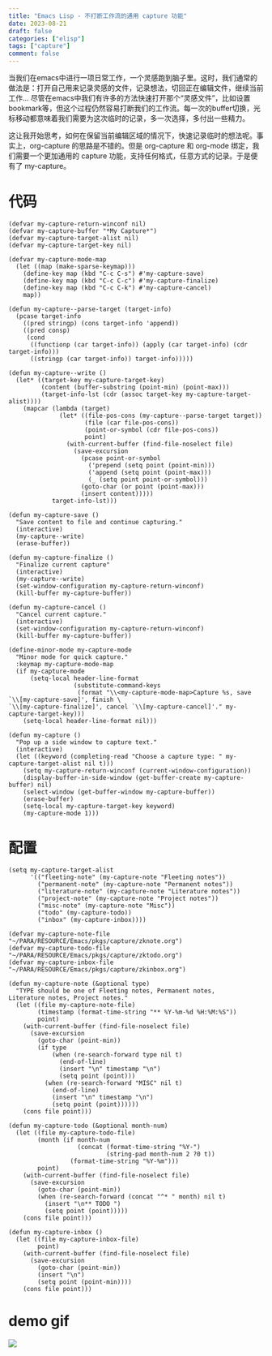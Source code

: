 ```yaml
---
title: "Emacs Lisp - 不打断工作流的通用 capture 功能"
date: 2023-08-21
draft: false
categories: ["elisp"]
tags: ["capture"]
comment: false
---
```


当我们在emacs中进行一项日常工作，一个灵感跑到脑子里。这时，我们通常的做法是：打开自己用来记录灵感的文件，记录想法，切回正在编辑文件，继续当前工作... 尽管在emacs中我们有许多的方法快速打开那个“灵感文件”，比如设置bookmark等，但这个过程仍然容易打断我们的工作流。每一次的buffer切换，光标移动都意味着我们需要为这次临时的记录，多一次选择，多付出一些精力。

这让我开始思考，如何在保留当前编辑区域的情况下，快速记录临时的想法呢。事实上，org-capture 的思路是不错的。但是 org-capture 和 org-mode 绑定，我们需要一个更加通用的 capture 功能，支持任何格式，任意方式的记录。于是便有了 my-capture。

# 代码

    (defvar my-capture-return-winconf nil)
    (defvar my-capture-buffer "*My Capture*")
    (defvar my-capture-target-alist nil)
    (defvar my-capture-target-key nil)

    (defvar my-capture-mode-map
      (let ((map (make-sparse-keymap)))
        (define-key map (kbd "C-c C-s") #'my-capture-save)
        (define-key map (kbd "C-c C-c") #'my-capture-finalize)
        (define-key map (kbd "C-c C-k") #'my-capture-cancel)
        map))

    (defun my-capture--parse-target (target-info)
      (pcase target-info
        ((pred stringp) (cons target-info 'append))
        ((pred consp)
         (cond
          ((functionp (car target-info)) (apply (car target-info) (cdr target-info)))
          ((stringp (car target-info)) target-info)))))

    (defun my-capture--write ()
      (let* ((target-key my-capture-target-key)
             (content (buffer-substring (point-min) (point-max)))
             (target-info-lst (cdr (assoc target-key my-capture-target-alist))))
        (mapcar (lambda (target)
                  (let* ((file-pos-cons (my-capture--parse-target target))
                         (file (car file-pos-cons))
                         (point-or-symbol (cdr file-pos-cons))
                         point)
                    (with-current-buffer (find-file-noselect file)
                      (save-excursion
                        (pcase point-or-symbol
                          ('prepend (setq point (point-min)))
                          ('append (setq point (point-max)))
                          (_ (setq point point-or-symbol)))
                        (goto-char (or point (point-max)))
                        (insert content)))))
                target-info-lst)))

    (defun my-capture-save ()
      "Save content to file and continue capturing."
      (interactive)
      (my-capture--write)
      (erase-buffer))

    (defun my-capture-finalize ()
      "Finalize current capture"
      (interactive)
      (my-capture--write)
      (set-window-configuration my-capture-return-winconf)
      (kill-buffer my-capture-buffer))

    (defun my-capture-cancel ()
      "Cancel current capture."
      (interactive)
      (set-window-configuration my-capture-return-winconf)
      (kill-buffer my-capture-buffer))

    (define-minor-mode my-capture-mode
      "Minor mode for quick capture."
      :keymap my-capture-mode-map
      (if my-capture-mode
          (setq-local header-line-format
                      (substitute-command-keys
                       (format "\\<my-capture-mode-map>Capture %s, save `\\[my-capture-save]', finish \
    `\\[my-capture-finalize]', cancel `\\[my-capture-cancel]'." my-capture-target-key)))
        (setq-local header-line-format nil)))

    (defun my-capture ()
      "Pop up a side window to capture text."
      (interactive)
      (let ((keyword (completing-read "Choose a capture type: " my-capture-target-alist nil t)))
        (setq my-capture-return-winconf (current-window-configuration))
        (display-buffer-in-side-window (get-buffer-create my-capture-buffer) nil)
        (select-window (get-buffer-window my-capture-buffer))
        (erase-buffer)
        (setq-local my-capture-target-key keyword)
        (my-capture-mode 1)))

# 配置

    (setq my-capture-target-alist
          '(("fleeting-note" (my-capture-note "Fleeting notes"))
            ("permanent-note" (my-capture-note "Permanent notes"))
            ("literature-note" (my-capture-note "Literature notes"))
            ("project-note" (my-capture-note "Project notes"))
            ("misc-note" (my-capture-note "Misc"))
            ("todo" (my-capture-todo))
            ("inbox" (my-capture-inbox))))

    (defvar my-capture-note-file "~/PARA/RESOURCE/Emacs/pkgs/capture/zknote.org")
    (defvar my-capture-todo-file "~/PARA/RESOURCE/Emacs/pkgs/capture/zktodo.org")
    (defvar my-capture-inbox-file "~/PARA/RESOURCE/Emacs/pkgs/capture/zkinbox.org")

    (defun my-capture-note (&optional type)
      "TYPE should be one of Fleeting notes, Permanent notes,
    Literature notes, Project notes."
      (let ((file my-capture-note-file)
            (timestamp (format-time-string "** %Y-%m-%d %H:%M:%S"))
            point)
        (with-current-buffer (find-file-noselect file)
          (save-excursion
            (goto-char (point-min))
            (if type
                (when (re-search-forward type nil t)
                  (end-of-line)
                  (insert "\n" timestamp "\n")
                  (setq point (point)))
              (when (re-search-forward "MISC" nil t)
                (end-of-line)
                (insert "\n" timestamp "\n")
                (setq point (point))))))
        (cons file point)))

    (defun my-capture-todo (&optional month-num)
      (let ((file my-capture-todo-file)
            (month (if month-num
                       (concat (format-time-string "%Y-")
                               (string-pad month-num 2 ?0 t))
                     (format-time-string "%Y-%m")))
            point)
        (with-current-buffer (find-file-noselect file)
          (save-excursion
            (goto-char (point-min))
            (when (re-search-forward (concat "^* " month) nil t)
              (insert "\n** TODO ")
              (setq point (point)))))
        (cons file point)))

    (defun my-capture-inbox ()
      (let ((file my-capture-inbox-file)
            point)
        (with-current-buffer (find-file-noselect file)
          (save-excursion
            (goto-char (point-min))
            (insert "\n")
            (setq point (point-min))))
        (cons file point)))


# demo gif
<img class="gk-single-img" src="/image/my-capture-demo.gif">
